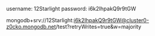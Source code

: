 username: 12Starlight
password: i6k2IhpakQ9r9tGW

mongodb+srv://12Starlight:i6k2IhpakQ9r9tGW@cluster0-z0cko.mongodb.net/test?retryWrites=true&w=majority
